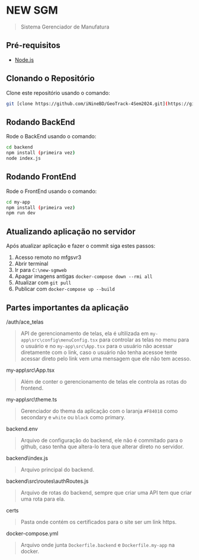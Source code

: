 # NEW SGM
>Sistema Gerenciador de Manufatura

## Pré-requisitos
- [Node.js](https://nodejs.org/en/)

## Clonando o Repositório

Clone este repositório usando o comando:

```bash
git [clone https://github.com/iNineBD/GeoTrack-4Sem2024.git](https://github.com/aptivjam/sgmweb)
```

## Rodando BackEnd

Rode o BackEnd usando o comando:

```bash
cd backend
npm install (primeira vez)
node index.js
```

## Rodando FrontEnd

Rode o FrontEnd usando o comando:

```bash
cd my-app
npm install (primeira vez)
npm run dev
```

## Atualizando aplicação no servidor

Após atualizar aplicação e fazer o commit siga estes passos:

1. Acesso remoto no mfgsvr3
2. Abrir terminal
3. Ir para `C:\new-sgmweb`
4. Apagar imagens antigas `docker-compose down --rmi all`
5. Atualizar com `git pull`
6. Publicar com `docker-compose up --build`

## Partes importantes da aplicação
/auth/ace_telas
>API de gerencionamento de telas, ela é ultilizada em `my-app\src\config\menuConfig.tsx` para controlar as telas no menu para o usuário e no `my-app\src\App.tsx` para o usuário não acessar diretamente com o link, caso o usuário não tenha acessoe tente acessar direto pelo link vem uma mensagem que ele não tem acesso.

my-app\src\App.tsx
>Além de conter o gerencionamento de telas ele controla as rotas do frontend.

my-app\src\theme.ts
>Gerenciador do thema da aplicação com o laranja `#F84018` como secondary e `white` ou `black` como primary.

backend\.env
>Arquivo de configuração do backend, ele não é commitado para o github, caso tenha que altera-lo tera que alterar direto no servidor.

backend\index.js
>Arquivo principal do backend.

backend\src\routes\authRoutes.js
>Arquivo de rotas do backend, sempre que criar uma API tem que criar uma rota para ela.

certs
>Pasta onde contém os certificados para o site ser um link https.

docker-compose.yml
>Arquivo onde junta `Dockerfile.backend` e `Dockerfile.my-app` na docker.


